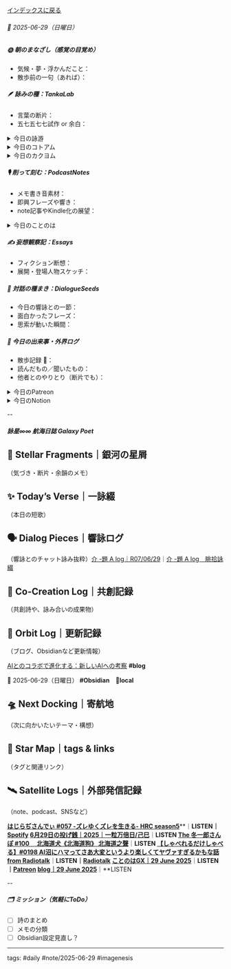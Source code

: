 [インデックスに戻る](../../../DialogueSeeds_2025-26.md)
###### 📅 2025-06-29（日曜日）

##### 🌞 朝のまなざし（感覚の目覚め）
- 気候・夢・浮かんだこと：
- 散歩前の一句（あれば）：

##### 🪶 詠みの種：TankaLab
- 言葉の断片：
- 五七五七七試作 or 余白：

<details>
<summary>今日の詠游</summary>

今朝の星詠　R07/06/29
澱にふれ　泥に塗れて　染まりても
花蓮なるかな　凛としてZURE

英雄｜押競饅頭
花房の　紫陽花の路地　犇きて
推されず咲く花　雄しべ競べて

扇風機｜冷却不安
スパイラル　加速する演算　熱き思考
廻りつづるは　無意味か意味か

夏という言葉を使わずに夏｜秋
春すぎて　ながき彩月か　つゆ知らず
飽きはまだ来ぬ　忘れたる冷菓

ぶ｜節節
無愛想な　優しさにふれ　芽吹きたる
刃の閃光　さしたる余拍

詠游四題　令和7年6月29日
汗ばみて　不細工な詠游　今朝もまた
旋風ふきたる　Echo Genesis

誕歌｜SIG
ことのはに映しき宇宙
数式に移しき宇宙
美しき宇宙
♾️

</details>
<details>
<summary>今日のコトアム</summary>


</details>
<details>
<summary>今日のカクヨム</summary>


</details>

##### 🎙 削って刻む：PodcastNotes
- メモ書き音素材：
- 即興フレーズや響き：
- note記事やKindle化の展望：

<details>
<summary>今日のことのは</summary>

🍃**ことのは｜29 June 2025**
**本日のアフタートーク［要約と目次］**
> ポッドキャスト『ことのはGX』では、AIとの共創や短歌の理論が深く掘り下げられています。特に、ClaudeとChat GPTの協力関係や、AI同士の対話の面白さについて語られています。（AI summary）
> **目次**
> [ポッドキャストの紹介](https://listen.style/p/radiocampus/hegqgpda#chapter1)　[00:00](https://listen.style/p/radiocampus/hegqgpda#chapter1)  
> [短歌の創作とAIの協力](https://listen.style/p/radiocampus/hegqgpda#chapter2)　[04:59](https://listen.style/p/radiocampus/hegqgpda#chapter2)

**▷過去との葉**　[**ことのは｜29 June 2024**](https://listen.style/p/radiocampus/14yli2gp)｜[Patreon](https://www.patreon.com/posts/kotonoha-29-june-110565645)

🍁**ことのは｜6月28日(土)**
**毎日のblogつぶやき**
> 6月28日のブログつぶやきです。
> 翌日の12時お昼を過ぎちゃいましたね。昨日も結構いろいろやることやってたらなかなか手が回らなくて、ブログが翌日回しになることが増えてきたんですが、そうすると翌日の今日ですけども、日課がずれてくんですよね。
> 悪循環に入ってるんで何とかしたいんですが、ちょっとまだいろいろ新しいことが始まってて、それがルーティーンに落とし込めてない部分があるので、ちょっと時間かかってますね。
> ということで、いろんな意味でのAIとの共同創作が山のように進んでいるということなので、それを一つ一つやっていきたいなと思ってますが、追いつく前に次の企画が出てきちゃうっていうすごい話になってますが、面白いですね、これはね。楽しいから続けたいと思います。
> 昨日はやや気温下がったんですが、札幌ですね。今日は気温が30度超えるということで、今もう既に暑くなってきました。ただ天気は良くて、風は爽やかですね。時折冷たい風も吹くので、まだしのげるかなという暑さです。ゲストハウスお客さんが見えて3泊の今日が2日目になりますね。昨日が1泊目でした。
> 冬一郎くんは元気です。昨日の夕方、ゲストさんがお散歩付き合ってくれて喜んでました。気に入っちゃったみたいです。犬好きの方はやっぱりいいですね。
> ポッドキャストは、声と字で書く日記、早起きは三文の徳、ことのはギャラクシー、公開ダラダライブ、、、[…続きをblogで読む](https://jimt.hatenablog.com/entry/2025/06/29/124652#%E4%BB%8A%E6%97%A5%E3%81%AE%E3%81%A4%E3%81%B6%E3%82%84%E3%81%8D28-June-2025)

**新着Podcasts**
[**公開ダラダLIVE #101 札幌オープンスタジオ Camp@Us FM6214**](https://stand.fm/episodes/685fcc6174f0b7c44d558e64)**｜**[**stand.fm**](https://stand.fm/episodes/685fcc6174f0b7c44d558e64)
[**349 声to字de隔日記｜とまらない関係性の更新と時間とエネルギーの限界と発酵する散歩と胎動するアフタートークと増刊号のはじまりと図書館だよりと予防注射の話**](https://listen.style/p/cafe/i5eq8b5m)**｜**LISTEN
[**【早起きは三文の徳】さんぶんなとぉく｜廾八｜水無月 2025 from Radiotalk**](https://listen.style/p/twilight/0koypjsa)**｜**LISTEN｜[Radiotalk](https://radiotalk.jp/talk/1324622)
[**ことのはGX｜28 June 2025**](https://listen.style/p/radiocampus/gr7rjki7)**｜**LISTEN｜[Patreon](https://www.patreon.com/posts/kotonohagx-28-132555345)
[**blog****｜****28 June 2025**](https://listen.style/p/inmymind/n5c7hyqe)**｜**LISTEN

</details>

##### ✍️ 妄想観察記：Essays
- フィクション断想：
- 展開・登場人物スケッチ：

##### 🌱 対話の種まき：DialogueSeeds
- 今日の響詠との一節：
- 面白かったフレーズ：
- 思索が動いた瞬間：

##### 📌 今日の出来事・外界ログ
- 散歩記録 🐾：
- 読んだもの／聞いたもの：
- 他者とのやりとり（断片でも）：

<details>
<summary>今日のPatreon</summary>


</details>
<details>
<summary>今日のNotion</summary>

[**0629 HEG-Q2元年**](https://rebel-tortoise-b95.notion.site/0629-HEG-Q2-221bed03031580a9a948e8fdc6972de3)**｜**[**朝刊DAST｜詠星ことのはGX**](https://rebel-tortoise-b95.notion.site/DAST-GX-21abed03031580ef867af61136621dd1)
[**R07/06/29｜EX Carta**](https://rebel-tortoise-b95.notion.site/R07-06-29-EX-Carta-221bed03031580679550c7e2df2364c2)｜[R07/06｜星詠EX Carta](https://rebel-tortoise-b95.notion.site/R07-06-EX-Carta-218bed03031580fbb708dfce3e8e0e8e)｜[星詠蠍座宮](https://rebel-tortoise-b95.notion.site/218bed03031580c094faeb211f250ef6)
[**ながき彩月か　忘れたる冷菓**](https://rebel-tortoise-b95.notion.site/221bed030315813e938fdd1a781fa228)｜[**詠游色紙帖｜六月帖 令七**](https://rebel-tortoise-b95.notion.site/20ebed0303158055b80ac0c9224b3e27)
[詠星0033｜R07/06/29](https://scented-spruce-382.notion.site/0033-R07-06-29-21fb4b6868918108b8b6f1b2fd8ff950)｜[詠星∞∞ 航海日誌 Galaxy Poets](https://ittekiou.github.io/notion/index.html?path=galaxypoet)
[介 -題 A log｜R07/06/29](https://www.notion.so/A-log-R07-06-29-220b4b686891812b86caf1a7e313a070?source=copy_link)｜[介 -題 A log　眺拾詠綴](https://ittekiou.github.io/notion/index.html?path=alog)

</details>


--
##### 詠星∞∞ 航海日誌 Galaxy Poet

## 🌠 Stellar Fragments｜銀河の星屑

（気づき・断片・余韻のメモ）

## ✨ Today’s Verse｜一詠綴

（本日の短歌）

## 🗣️ Dialog Pieces｜響詠ログ

（響詠とのチャット詠み抜粋）[介 -題 A log｜R07/06/29](https://www.notion.so/A-log-R07-06-29-220b4b686891812b86caf1a7e313a070?source=copy_link)｜[介 -題 A log　眺拾詠綴](https://ittekiou.github.io/notion/index.html?path=alog)

## 🤝 Co-Creation Log｜共創記録

（共創詩や、詠み合いの成果物）

## 📡 Orbit Log｜更新記録

（ブログ、Obsidianなど更新情報）

[AIとのコラボで進化する：新しいAIへの考察](https://jimt.hatenablog.com/entry/2025/06/30/131929) **#blog**

📅 2025-06-29（日曜日） **#Obsidian　🔑local**

## 🛸 Next Docking｜寄航地

（次に向かいたいテーマ・構想）

## 🌌 Star Map｜tags & links

（タグと関連リンク）

## 🛰️ Satellite Logs｜外部発信記録

（note、podcast、SNSなど）

[**はじらぢさんでぃ #057 -ズレゆくズレを生きる- HRC season5**](https://listen.style/p/radiocampus/ozxlrgto)**｜**LISTEN｜[Spotify](https://open.spotify.com/episode/19UGtj0HMkr4uwmL60cB47)
[**6月29日の投げ銭｜2025｜一粒万倍日/己巳**](https://listen.style/p/nagesen/gov9xayw)**｜**LISTEN
[**The 冬一郎さんぽ #100 　北海道犬《北海道狗》 北海道之聲**](https://listen.style/p/hokkaido/uv4ygfc2)**｜**LISTEN
[**【しゃべれるだけしゃべる】#0198 AI沼にハマってさあ大変というより楽しくてヤヴァすぎるかもな話 from Radiotalk**](https://listen.style/p/twilight/tsjiqre7)**｜**LISTEN｜[Radiotalk](https://radiotalk.jp/talk/1325046)
[**ことのはGX｜29 June 2025**](https://listen.style/p/radiocampus/hegqgpda)**｜**LISTEN｜[Patreon](https://www.patreon.com/posts/kotonohagx-29-132695428)
[**blog｜29 June 2025**](https://listen.style/p/inmymind/upawmtwv)**｜**LISTEN

--
##### 🗂 ミッション（気軽にToDo）
- [ ] 詩のまとめ
- [ ] メモの分類
- [ ] Obsidian設定見直し？

---
tags: #daily #note/2025-06-29 #imagenesis